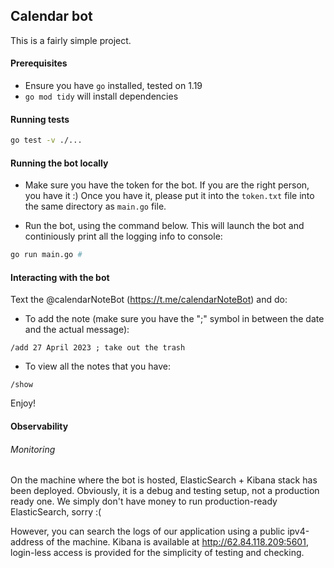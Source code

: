 ## Calendar bot

This is a fairly simple project.

#### Prerequisites

- Ensure you have `go` installed, tested on 1.19
- `go mod tidy` will install dependencies

#### Running tests

```bash
go test -v ./...
```

#### Running the bot locally

- Make sure you have the token for the bot. If you are the right person, you have it
  :) Once you have it, please put it into the `token.txt` file into the same
  directory as `main.go` file.

- Run the bot, using the command below. This will launch the bot and continiously
  print all the logging info to console:

```bash
go run main.go #
```

#### Interacting with the bot

Text the @calendarNoteBot (https://t.me/calendarNoteBot) and do:

- To add the note (make sure you have the ";" symbol in between the date and the
   actual message):

```
/add 27 April 2023 ; take out the trash
```

- To view all the notes that you have:

```
/show
```

Enjoy!

#### Observability

###### Monitoring

On the machine where the bot is hosted, ElasticSearch + Kibana stack has been deployed.
Obviously, it is a debug and testing setup, not a production ready one. We simply
don't have money to run production-ready ElasticSearch, sorry :(

However, you can search the logs of our application using a public ipv4-address
of the machine. Kibana is available at http://62.84.118.209:5601, login-less access
is provided for the simplicity of testing and checking.

